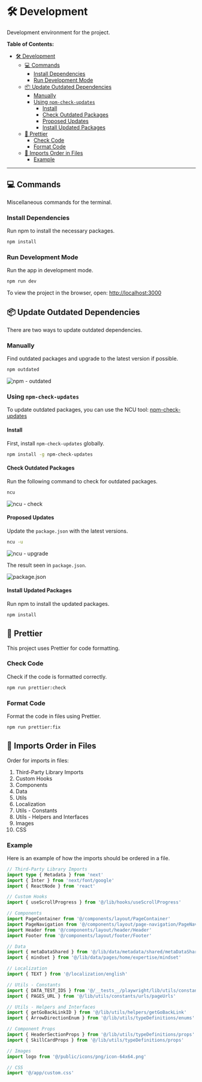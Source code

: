 # 🛠️ Development

Development environment for the project.

**Table of Contents:**

- [🛠️ Development](#️-development)
  - [💻 Commands](#-commands)
    - [Install Dependencies](#install-dependencies)
    - [Run Development Mode](#run-development-mode)
  - [📦 Update Outdated Dependencies](#-update-outdated-dependencies)
    - [Manually](#manually)
    - [Using `npm-check-updates`](#using-npm-check-updates)
      - [Install](#install)
      - [Check Outdated Packages](#check-outdated-packages)
      - [Proposed Updates](#proposed-updates)
      - [Install Updated Packages](#install-updated-packages)
  - [💅 Prettier](#-prettier)
    - [Check Code](#check-code)
    - [Format Code](#format-code)
  - [🔗 Imports Order in Files](#-imports-order-in-files)
    - [Example](#example)

---

## 💻 Commands

Miscellaneous commands for the terminal.

### Install Dependencies

Run npm to install the necessary packages.

```bash
npm install
```

### Run Development Mode

Run the app in development mode.

```bash
npm run dev
```

To view the project in the browser, open: [http://localhost:3000](http://localhost:3000)

## 📦 Update Outdated Dependencies

There are two ways to update outdated dependencies.

### Manually

Find outdated packages and upgrade to the latest version if possible.

```bash
npm outdated
```

![npm - outdated](/readme-images/development/npm/npm-outdated.webp)

### Using `npm-check-updates`

To update outdated packages, you can use the NCU tool: [npm-check-updates](https://www.npmjs.com/package/npm-check-updates)

#### Install

First, install `npm-check-updates` globally.

```bash
npm install -g npm-check-updates
```

#### Check Outdated Packages

Run the following command to check for outdated packages.

```bash
ncu
```

![ncu - check](/readme-images/development/npm/check-updates-checking.webp)

#### Proposed Updates

Update the `package.json` with the latest versions.

```bash
ncu -u
```

![ncu - upgrade](/readme-images/development/npm/check-updates-upgrading-terminal.webp)

The result seen in `package.json`.

![package.json](/readme-images/development/npm/check-updates-upgrading-package-json.webp)

#### Install Updated Packages

Run npm to install the updated packages.

```bash
npm install
```

## 💅 Prettier

This project uses Prettier for code formatting.

### Check Code

Check if the code is formatted correctly.

```bash
npm run prettier:check
```

### Format Code

Format the code in files using Prettier.

```bash
npm run prettier:fix
```

## 🔗 Imports Order in Files

Order for imports in files:

1. Third-Party Library Imports
2. Custom Hooks
3. Components
4. Data
5. Utils
6. Localization
7. Utils - Constants
8. Utils - Helpers and Interfaces
9. Images
10. CSS

### Example

Here is an example of how the imports should be ordered in a file.

```ts
// Third-Party Library Imports
import type { Metadata } from 'next'
import { Inter } from 'next/font/google'
import { ReactNode } from 'react'

// Custom Hooks
import { useScrollProgress } from '@/lib/hooks/useScrollProgress'

// Components
import PageContainer from '@/components/layout/PageContainer'
import PageNavigation from '@/components/layout/page-navigation/PageNavigation'
import Header from '@/components/layout/header/Header'
import Footer from '@/components/layout/footer/Footer'

// Data
import { metaDataShared } from '@/lib/data/metadata/shared/metaDataShared'
import { mindset } from '@/lib/data/pages/home/expertise/mindset'

// Localization
import { TEXT } from '@/localization/english'

// Utils - Constants
import { DATA_TEST_IDS } from '@/__tests__/playwright/lib/utils/constants/ids/dataTestIds'
import { PAGES_URL } from '@/lib/utils/constants/urls/pageUrls'

// Utils - Helpers and Interfaces
import { getGoBackLinkID } from '@/lib/utils/helpers/getGoBackLink'
import { ArrowDirectionEnum } from '@/lib/utils/typeDefinitions/enums'

// Component Props
import { HeaderSectionProps } from '@/lib/utils/typeDefinitions/props'
import { SkillCardProps } from '@/lib/utils/typeDefinitions/props'

// Images
import logo from '@/public/icons/png/icon-64x64.png'

// CSS
import '@/app/custom.css'
```
